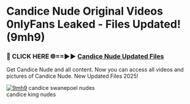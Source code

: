 # Candice Nude Original Videos 0nlyFans Leaked - Files Updated! (9mh9)

<h3>🔴 CLICK HERE 🌐==►► <a href="https://tinyurl.com/yrmya6cz" rel="nofollow">Candice Nude Updated Files</a></h3>

Get Candice Nude and all content. Now you can access all videos and pictures of Candice Nude. New Updated Files 2025!

[![9mh9](https://i.imgur.com/FMdXYCs.gif)](https://tinyurl.com/yrmya6cz)
candice swanepoel nudes<br>
candice king nudes